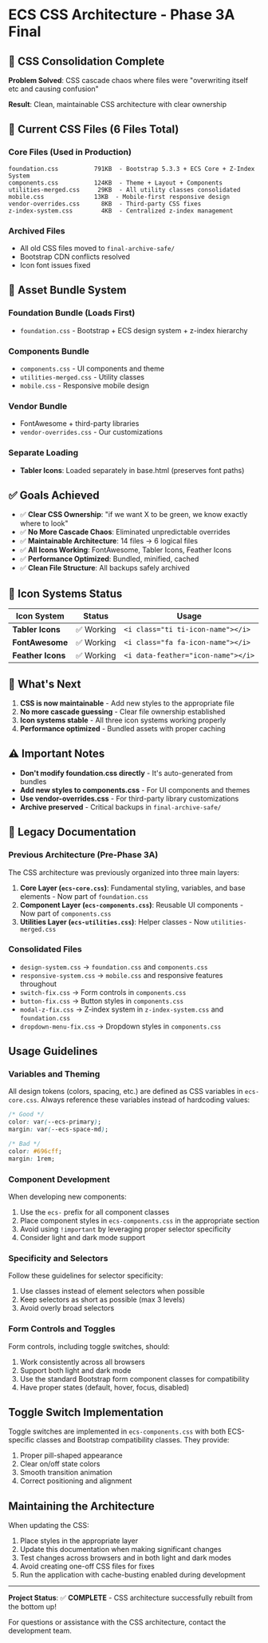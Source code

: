# ECS CSS Architecture - Phase 3A Final

## 🎯 CSS Consolidation Complete

**Problem Solved**: CSS cascade chaos where files were "overwriting itself etc and causing confusion"

**Result**: Clean, maintainable CSS architecture with clear ownership

## 📁 Current CSS Files (6 Files Total)

### Core Files (Used in Production)
```
foundation.css          791KB  - Bootstrap 5.3.3 + ECS Core + Z-Index System
components.css          124KB  - Theme + Layout + Components  
utilities-merged.css     29KB  - All utility classes consolidated
mobile.css              13KB  - Mobile-first responsive design
vendor-overrides.css      8KB  - Third-party CSS fixes
z-index-system.css        4KB  - Centralized z-index management
```

### Archived Files
- All old CSS files moved to `final-archive-safe/`
- Bootstrap CDN conflicts resolved
- Icon font issues fixed

## 🔧 Asset Bundle System

### Foundation Bundle (Loads First)
- `foundation.css` - Bootstrap + ECS design system + z-index hierarchy

### Components Bundle  
- `components.css` - UI components and theme
- `utilities-merged.css` - Utility classes
- `mobile.css` - Responsive mobile design

### Vendor Bundle
- FontAwesome + third-party libraries
- `vendor-overrides.css` - Our customizations

### Separate Loading
- **Tabler Icons**: Loaded separately in base.html (preserves font paths)

## ✅ Goals Achieved

- ✅ **Clear CSS Ownership**: "if we want X to be green, we know exactly where to look"
- ✅ **No More Cascade Chaos**: Eliminated unpredictable overrides
- ✅ **Maintainable Architecture**: 14 files → 6 logical files
- ✅ **All Icons Working**: FontAwesome, Tabler Icons, Feather Icons
- ✅ **Performance Optimized**: Bundled, minified, cached
- ✅ **Clean File Structure**: All backups safely archived

## 🎨 Icon Systems Status

| Icon System | Status | Usage |
|-------------|--------|--------|
| **Tabler Icons** | ✅ Working | `<i class="ti ti-icon-name"></i>` |
| **FontAwesome** | ✅ Working | `<i class="fa fa-icon-name"></i>` |
| **Feather Icons** | ✅ Working | `<i data-feather="icon-name"></i>` |

## 🚀 What's Next

1. **CSS is now maintainable** - Add new styles to the appropriate file
2. **No more cascade guessing** - Clear file ownership established  
3. **Icon systems stable** - All three icon systems working properly
4. **Performance optimized** - Bundled assets with proper caching

## ⚠️ Important Notes

- **Don't modify foundation.css directly** - It's auto-generated from bundles
- **Add new styles to components.css** - For UI components and themes
- **Use vendor-overrides.css** - For third-party library customizations
- **Archive preserved** - Critical backups in `final-archive-safe/`

## 🔧 Legacy Documentation

### Previous Architecture (Pre-Phase 3A)

The CSS architecture was previously organized into three main layers:

1. **Core Layer (`ecs-core.css`)**: Fundamental styling, variables, and base elements - Now part of `foundation.css`
2. **Component Layer (`ecs-components.css`)**: Reusable UI components - Now part of `components.css`  
3. **Utilities Layer (`ecs-utilities.css`)**: Helper classes - Now `utilities-merged.css`

### Consolidated Files
- `design-system.css` → `foundation.css` and `components.css`
- `responsive-system.css` → `mobile.css` and responsive features throughout
- `switch-fix.css` → Form controls in `components.css`
- `button-fix.css` → Button styles in `components.css`
- `modal-z-fix.css` → Z-index system in `z-index-system.css` and `foundation.css`
- `dropdown-menu-fix.css` → Dropdown styles in `components.css`

## Usage Guidelines

### Variables and Theming

All design tokens (colors, spacing, etc.) are defined as CSS variables in `ecs-core.css`. Always reference these variables instead of hardcoding values:

```css
/* Good */
color: var(--ecs-primary);
margin: var(--ecs-space-md);

/* Bad */
color: #696cff;
margin: 1rem;
```

### Component Development

When developing new components:

1. Use the `ecs-` prefix for all component classes
2. Place component styles in `ecs-components.css` in the appropriate section
3. Avoid using `!important` by leveraging proper selector specificity
4. Consider light and dark mode support

### Specificity and Selectors

Follow these guidelines for selector specificity:

1. Use classes instead of element selectors when possible
2. Keep selectors as short as possible (max 3 levels)
3. Avoid overly broad selectors

### Form Controls and Toggles

Form controls, including toggle switches, should:

1. Work consistently across all browsers
2. Support both light and dark mode
3. Use the standard Bootstrap form component classes for compatibility
4. Have proper states (default, hover, focus, disabled)

## Toggle Switch Implementation

Toggle switches are implemented in `ecs-components.css` with both ECS-specific classes and Bootstrap compatibility classes. They provide:

1. Proper pill-shaped appearance
2. Clear on/off state colors
3. Smooth transition animation
4. Correct positioning and alignment

## Maintaining the Architecture

When updating the CSS:

1. Place styles in the appropriate layer
2. Update this documentation when making significant changes
3. Test changes across browsers and in both light and dark modes
4. Avoid creating one-off CSS files for fixes
5. Run the application with cache-busting enabled during development

---

**Project Status**: ✅ **COMPLETE** - CSS architecture successfully rebuilt from the bottom up!

For questions or assistance with the CSS architecture, contact the development team.